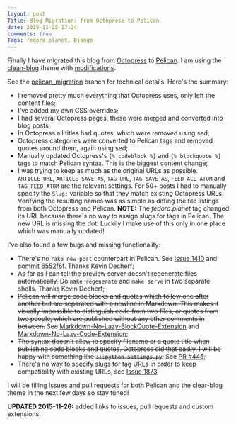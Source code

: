 ```yaml
---
layout: post
Title: Blog Migration: from Octopress to Pelican
date: 2015-11-25 17:24
comments: true
Tags: fedora.planet, Django
---
```


Finally I have migrated this blog from [Octopress](http://octopress.org) to
[Pelican](https://github.com/getpelican/pelican). I am using the
[clean-blog](https://github.com/gilsondev/pelican-clean-blog/) theme with
[modifications](https://github.com/gilsondev/pelican-clean-blog/pull/3).

See the
[pelican_migration](https://github.com/atodorov/atodorov.github.com/commits/pelican_migration)
branch for technical details. Here's the summary:

* I removed pretty much everything that Octopress uses, only left the content files;
* I've added my own CSS overrides;
* I had several Octopress pages, these were merged and converted into blog posts;
* In Octopress all titles had quotes, which were removed using sed;
* Octopress categories were converted to Pelican tags and removed quotes around them,
again using sed;
* Manually updated Octopress's `{% codeblock %}` and `{% blockquote %}` tags to
match Pelican syntax. This is the biggest content change;
* I was trying to keep as much as the original URLs as possible. `ARTICLE_URL`,
`ARTICLE_SAVE_AS`, `TAG_URL`, `TAG_SAVE_AS`, `FEED_ALL_ATOM` and `TAG_FEED_ATOM`
are the relevant settings. For 50+ posts I had to manually specify the `Slug:`
variable so that they match existing Octopress URLs. Verifying the resulting names
was as simple as diffing the file listings from both Octopress and Pelican.
**NOTE:** The *fedora.planet* tag changed its URL because there's no way
to assign slugs for tags in Pelican. The new URL is missing the dot! Luckily
I make use of this only in one place which was manually updated!

I've also found a few bugs and missing functionality:

* There's no `rake new_post` counterpart in Pelican. See
[Issue 1410](https://github.com/getpelican/pelican/issues/1410) and 
[commit 6552f6f](https://github.com/Kdecherf/blog.kdecherf.com/commit/6552f6f02e6c501a6cc13816cd9bb2cd6c601f9c).
Thanks Kevin Decherf;
* <strike>As far as I can tell the preview server doesn't regenerate files automatically.</strike>
Do `make regenerate` and `make serve` in two separate shells. Thanks Kevin Decherf;
* <strike>Pelican will merge code blocks and quotes which follow one after another
but are separated with a newline in Markdown. This makes it visually impossible
to distinguish code from two files, or quotes from two people, which are published
without any other comments in between.</strike> See
[Markdown-No-Lazy-BlockQuote-Extension](https://github.com/atodorov/Markdown-No-Lazy-BlockQuote-Extension)
and [Markdown-No-Lazy-Code-Extension](https://github.com/atodorov/Markdown-No-Lazy-Code-Extension);
* <strike>The syntax doesn't allow to specify filename or a quote title when publishing
code blocks and quotes. Octopress did that easily. I will be happy with something
like `:::python settings.py`.</strike>
See [PR #445](https://github.com/waylan/Python-Markdown/pull/445);
* There's no way to specify slugs for tag URLs in order to keep compatibility
with existing URLs, see [Issue 1873](https://github.com/getpelican/pelican/issues/1873).

I will be filling Issues and pull requests for both Pelican and the clear-blog theme
in the next few days so stay tuned!

**UPDATED 2015-11-26:** added links to issues, pull requests and custom extensions.
